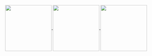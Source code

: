 <div>
  <a href="https://akileshjayakumar.com">
    <img align="center" height="150em" src="https://github-readme-stats.vercel.app/api?username=akileshjayakumar&theme=github_dark&hide_border=true&count_private=true&hide_title=true&show_icons=true&hide=stars&card_width=400" />
  </a>
  <a href="https://akileshjayakumar.com">
    <img align="center" height="150em" src="https://github-readme-stats.vercel.app/api/top-langs/?username=akileshjayakumar&theme=github_dark&hide_border=true&count_private=true&hide_title=true&layout=compact&langs_count=100&card_width=400"" />
  </a>
  <a href="https://akileshjayakumar.com">
    <img align="center" height="150em" src="https://github-readme-streak-stats.herokuapp.com?user=akileshjayakumar&theme=github_dark&hide_border=true&mode=weekly&card_width=800" />
  </a>
</div>

